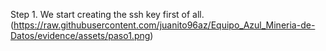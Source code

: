 Step 1. We start creating the ssh key first of all.
(https://raw.githubusercontent.com/juanito96az/Equipo_Azul_Mineria-de-Datos/evidence/assets/paso1.png)
